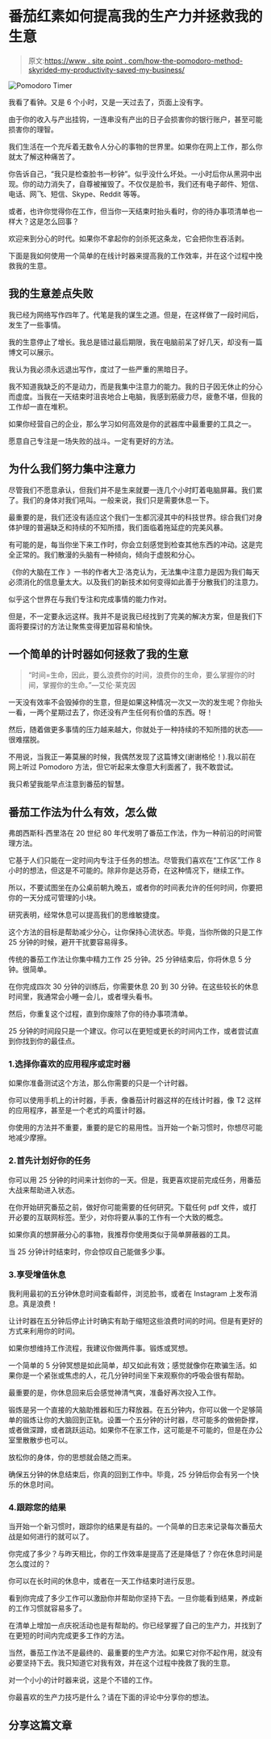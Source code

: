 # 番茄红素如何提高我的生产力并拯救我的生意

> 原文:[https://www . site point . com/how-the-pomodoro-method-skyrided-my-productivity-saved-my-business/](https://www.sitepoint.com/how-the-pomodoro-method-skyrocketed-my-productivity-saved-my-business/)

![Pomodoro Timer](../Images/a34fa36f0e85562429b3229419164efa.png)

我看了看钟。又是 6 个小时，又是一天过去了，页面上没有字。

由于你的收入与产出挂钩，一连串没有产出的日子会损害你的银行账户，甚至可能损害你的理智。

我们生活在一个充斥着无数令人分心的事物的世界里。如果你在网上工作，那么你就太了解这种痛苦了。

你告诉自己，“我只是检查脸书一秒钟”。似乎没什么坏处。一小时后你从黑洞中出现。你的动力消失了，自尊被摧毁了。不仅仅是脸书，我们还有电子邮件、短信、电话、网飞、短信、Skype、Reddit 等等。

或者，也许你觉得你在工作，但当你一天结束时抬头看时，你的待办事项清单也一样大？这是怎么回事？

欢迎来到分心的时代。如果你不拿起你的剑杀死这条龙，它会把你生吞活剥。

下面是我如何使用一个简单的在线计时器来提高我的工作效率，并在这个过程中挽救我的生意。

## 我的生意差点失败

我已经为网络写作四年了。代笔是我的谋生之道。但是，在这样做了一段时间后，发生了一些事情。

我的生意停止了增长。我总是错过最后期限，我在电脑前呆了好几天，却没有一篇博文可以展示。

我认为我必须永远退出写作，度过了一些严重的黑暗日子。

我不知道我缺乏的不是动力，而是我集中注意力的能力。我的日子因无休止的分心而虚度。当我在一天结束时沮丧地合上电脑，我感到筋疲力尽，疲惫不堪，但我的工作却一直在堆积。

如果你经营自己的企业，那么学习如何高效是你的武器库中最重要的工具之一。

愿意自己专注是一场失败的战斗。一定有更好的方法。

## 为什么我们努力集中注意力

尽管我们不愿意承认，但我们并不是生来就要一连几个小时盯着电脑屏幕。我们累了。我们的身体对我们吼叫。一般来说，我们只是需要休息一下。

最重要的是，我们还没有适应这个我们一生都沉浸其中的科技世界。综合我们对身体护理的普遍缺乏和持续的不知所措，我们面临着拖延症的完美风暴。

有可能的是，每当你坐下来工作时，你会立刻感觉到检查其他东西的冲动。这是完全正常的。我们散漫的头脑有一种倾向，倾向于虚脱和分心。

《你的大脑在工作 》一书的作者大卫·洛克认为，无法集中注意力是因为我们每天必须消化的信息量太大。以及我们的新技术如何变得如此善于分散我们的注意力。

似乎这个世界在与我们专注和完成事情的能力作对。

但是，不一定要永远这样。我并不是说我已经找到了完美的解决方案，但是我们下面将要探讨的方法让聚焦变得更加容易和愉快。

## 一个简单的计时器如何拯救了我的生意

> “时间=生命，因此，要么浪费你的时间，浪费你的生命，要么掌握你的时间，掌握你的生命。”—艾伦·莱克因

一天没有效率不会毁掉你的生意，但是如果这种情况一次又一次的发生呢？你抬头一看，一两个星期过去了，你还没有产生任何有价值的东西。呀！

然后，随着做更多事情的压力越来越大，你就处于一种持续的不知所措的状态——很难摆脱。

不用说，当我正一筹莫展的时候，我偶然发现了这篇博文(谢谢格伦！).我以前在网上听过 Pomodoro 方法，但它听起来太像意大利面酱了，我不敢尝试。

我只希望我能早点注意到番茄的智慧。

## 番茄工作法为什么有效，怎么做

弗朗西斯科·西里洛在 20 世纪 80 年代发明了番茄工作法，作为一种前沿的时间管理方法。

它基于人们只能在一定时间内专注于任务的想法。尽管我们喜欢在“工作区”工作 8 小时的想法，但这是不可能的。除非你是达芬奇，在这种情况下，继续工作。

所以，不要试图坐在办公桌前朝九晚五，或者你的时间表允许的任何时间，你要把你的一天分成可管理的小块。

研究表明，经常休息可以提高我们的思维敏捷度。

这个方法的目标是帮助减少分心，让你保持心流状态。毕竟，当你所做的只是工作 25 分钟的时候，避开干扰要容易得多。

传统的番茄工作法让你集中精力工作 25 分钟。25 分钟结束后，你将休息 5 分钟。很简单。

在你完成四次 30 分钟的训练后，你需要休息 20 到 30 分钟。在这些较长的休息时间里，我通常会小睡一会儿，或者埋头看书。

然后，你重复这个过程，直到你废除了你的待办事项清单。

25 分钟的时间段只是一个建议。你可以在更短或更长的时间内工作，或者尝试直到你找到你的最佳点。

### 1.选择你喜欢的应用程序或定时器

如果你准备测试这个方法，那么你需要的只是一个计时器。

你可以使用手机上的计时器，手表，像番茄计时器这样的在线计时器，像 T2 这样的应用程序，甚至是一个老式的鸡蛋计时器。

你使用的方法并不重要，重要的是它的易用性。当开始一个新习惯时，你想尽可能地减少摩擦。

### 2.首先计划好你的任务

你可以用 25 分钟的时间来计划你的一天。但是，我更喜欢提前完成任务，用番茄大战来帮助进入状态。

在你开始研究番茄之前，做好你可能需要的任何研究。下载任何 pdf 文件，或打开必要的互联网标签。至少，对你将要从事的工作有一个大致的概念。

如果你真的想屏蔽分心的事物，我推荐你使用类似于简单屏蔽器的工具。

当 25 分钟计时结束时，你会惊叹自己能做多少事。

### 3.享受增值休息

我利用最初的五分钟休息时间查看邮件，浏览脸书，或者在 Instagram 上发布消息。真是浪费！

让计时器在五分钟后停止计时确实有助于缩短这些浪费时间的时间。但是有更好的方式来利用你的时间。

如果你想维持工作流程，我建议你做两件事。锻炼或冥想。

一个简单的 5 分钟冥想是如此简单，却又如此有效；感觉就像你在欺骗生活。如果你是一个紧张或焦虑的人，花几分钟时间坐下来观察你的呼吸会很有帮助。

最重要的是，你休息回来后会感觉神清气爽，准备好再次投入工作。

锻炼是另一个直接的大脑助推器和压力释放器。在五分钟内，你可以做一个足够简单的锻炼让你的大脑回到正轨。设置一个五分钟的计时器，尽可能多的做俯卧撑，或者做深蹲，或者跳跃运动。如果你不在家工作，这可能是不可能的，但是在办公室里散散步也可以。

放松你的身体，你的思想就会随之而来。

确保五分钟的休息结束后，你真的回到工作中。毕竟，25 分钟后你会有另一个快乐的休息时间。

### 4.跟踪您的结果

当开始一个新习惯时，跟踪你的结果是有益的。一个简单的日志来记录每次番茄大战是如何进行的就可以了。

你完成了多少？与昨天相比，你的工作效率是提高了还是降低了？你在休息时间是怎么度过的？

你可以在长时间的休息中，或者在一天工作结束时进行反思。

看到你完成了多少工作可以激励你并帮助你坚持下去。一旦你能看到结果，养成新的工作习惯就容易多了。

在清单上增加一点庆祝活动也是有帮助的。你已经掌握了自己的生产力，并找到了在更短的时间内完成更多工作的方法。

当然，番茄工作法不是最终的、最重要的生产方法。如果它对你不起作用，就没有必要坚持下去。我只知道它对我有效，并在这个过程中挽救了我的生意。

对一个小小的计时器来说，这是个不错的工作。

你最喜欢的生产力技巧是什么？请在下面的评论中分享你的想法。

## 分享这篇文章